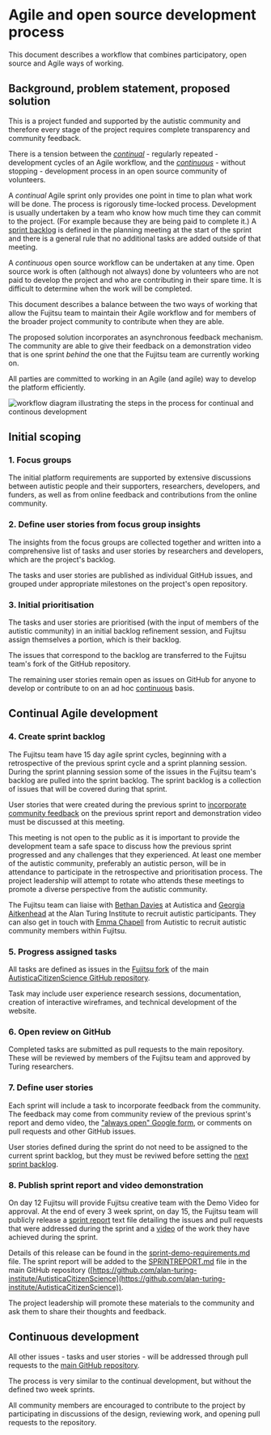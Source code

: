 # Agile and open source development process

This document describes a workflow that combines participatory, open source and Agile ways of working.

## Background, problem statement, proposed solution

This is a project funded and supported by the autistic community and therefore every stage of the project requires complete transparency and community feedback.

There is a tension between the [*continual*](https://en.wiktionary.org/wiki/continual) - regularly repeated - development cycles of an Agile workflow, and the [*continuous*](https://en.wiktionary.org/wiki/continuous) - without stopping - development process in an open source community of volunteers.

A *continual* Agile sprint only provides one point in time to plan what work will be done.
The process is rigorously time-locked process.
Development is usually undertaken by a team who know how much time they can commit to the project.
(For example because they are being paid to complete it.)
A [sprint backlog](https://www.mountaingoatsoftware.com/agile/scrum/scrum-tools/sprint-backlog) is defined in the planning meeting at the start of the sprint and there is a general rule that no additional tasks are added outside of that meeting.

A *continuous* open source workflow can be undertaken at any time.
Open source work is often (although not always) done by volunteers who are not paid to develop the project and who are contributing in their spare time.
It is difficult to determine when the work will be completed.

This document describes a balance between the two ways of working that allow the Fujitsu team to maintain their Agile workflow and for members of the broader project community to contribute when they are able.

The proposed solution incorporates an asynchronous feedback mechanism.
The community are able to give their feedback on a demonstration video that is one sprint _behind_ the one that the Fujitsu team are currently working on.

All parties are committed to working in an Agile (and agile) way to develop the platform efficiently.

![workflow diagram illustrating the steps in the process for continual and continous development](/images/agile-opensource-workflow.png)

## Initial scoping

### 1. Focus groups

The initial platform requirements are supported by extensive discussions between autistic people and their supporters, researchers, developers, and funders, as well as from online feedback and contributions from the online community.

### 2. Define user stories from focus group insights

The insights from the focus groups are collected together and written into a comprehensive list of tasks and user stories by researchers and developers, which are the project's backlog.

The tasks and user stories are published as individual GitHub issues, and grouped under appropriate milestones on the project's open repository.

### 3. Initial prioritisation

The tasks and user stories are prioritised (with the input of members of the autistic community) in an initial backlog refinement session, and Fujitsu assign themselves a portion, which is their backlog.

The issues that correspond to the backlog are transferred to the Fujitsu team's fork of the GitHub repository.

The remaining user stories remain open as issues on GitHub for anyone to develop or contribute to on an ad hoc [continuous](#continuous-development) basis.

## Continual Agile development

### 4. Create sprint backlog

The Fujitsu team have 15 day agile sprint cycles, beginning with a retrospective of the previous sprint cycle and a sprint planning session.
During the sprint planning session some of the issues in the Fujitsu team's backlog are pulled into the sprint backlog.
The sprint backlog is a collection of issues that will be covered during that sprint.

User stories that were created during the previous sprint to [incorporate community feedback](#define-user-stories) on the previous sprint report and demonstration video must be discussed at this meeting.

This meeting is not open to the public as it is important to provide the development team a safe space to discuss how the previous sprint progressed and any challenges that they experienced.
At least one member of the autistic community, preferably an autistic person, will be in attendance to participate in the retrospective and prioritisation process.
The project leadership will attempt to rotate who attends these meetings to promote a diverse perspective from the autistic community.

The Fujitsu team can liaise with [Bethan Davies](mailto:Bethan.Davies@autistica.org.uk) at Autistica and [Georgia Aitkenhead](mailto:gaitkenhead@turing.ac.uk) at the Alan Turing Institute to recruit autistic participants.
They can also get in touch with [Emma Chapell](mailto:emma.chappell@autistica.org.uk) from Autistic to recruit autistic community members within Fujitsu. 

### 5. Progress assigned tasks

All tasks are defined as issues in the [Fujitsu fork](https://github.com/fjAutisticaCitizenScience/AutisticaCitizenScience) of the main [AutisticaCitizenScience GitHub repository](https://github.com/alan-turing-institute/AutisticaCitizenScience).

Task may include user experience research sessions, documentation, creation of interactive wireframes, and technical development of the website.

### 6. Open review on GitHub

Completed tasks are submitted as pull requests to the main repository.
These will be reviewed by members of the Fujitsu team and approved by Turing researchers.

### 7. Define user stories

Each sprint will include a task to incorporate feedback from the community.
The feedback may come from community review of the previous sprint's report and demo video, the ["always open" Google form](https://bit.ly/AutisticaTuringCitSciForm), or comments on pull requests and other GitHub issues.

User stories defined during the sprint do not need to be assigned to the current sprint backlog, but they must be reviwed before setting the [next sprint backlog](#create-sprint-backlog).

### 8. Publish sprint report and video demonstration

On day 12 Fujitsu will provide Fujitsu creative team with the Demo Video for approval.
At the end of every 3 week sprint, on day 15, the Fujitsu team will publicly release a [sprint report](#sprint-report) text file detailing the issues and pull requests that were addressed during the sprint and a [video](#video) of the work they have achieved during the sprint.

Details of this release can be found in the [sprint-demo-requirements.md](project-management/sprint-demo-requirements.md) file.
The sprint report will be added to the [SPRINTREPORT.md](SPRINTREPORT.md) file in the main GitHub repository ([https://github.com/alan-turing-institute/AutisticaCitizenScience](https://github.com/alan-turing-institute/AutisticaCitizenScience)).

The project leadership will promote these materials to the community and ask them to share their thoughts and feedback.


## Continuous development

All other issues - tasks and user stories - will be addressed through pull requests to the [main GitHub repository](https://github.com/alan-turing-institute/AutisticaCitizenScience).

The process is very similar to the continual development, but without the defined two week sprints.

All community members are encouraged to contribute to the project by participating in discussions of the design, reviewing work, and opening pull requests to the repository.
